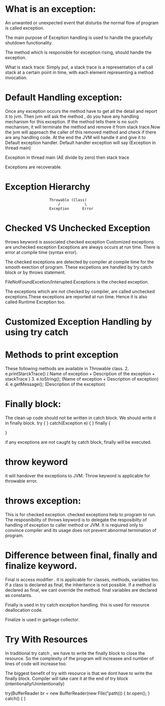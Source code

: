What is an exception:
============================
An unwanted or unexpected event that disturbs the normal flow of program is called exception.

The main purpose of Exception handling is used to handle the gracefully shutdown functionality.

The method which is responsible for exception rising, should handle the exception.

What is stack trace:
Simply put, a stack trace is a representation of a call stack at a certain point in time,
with each element representing a method invocation.

Default Handling exception:
==================================
Once any exception occurs the method have to get all the detail and report it to jvm.
Then jvm will ask the method , do you have any handling mechanism for this exception.
If the method tells there is no such mechanism, it will terminate the method and remove it from
stack trace.Now the jvm will approach the caller of this removed method and check if there are 
any handling code.
At the end the JVM will handle it and give it to Default exception handler.
Default handler exception will say (Exception in thread main)

Exception in thread main (AE divide by zero)
    then stack trace

Exceptions are recoverable.

Exception Hierarchy
=======================================
                        Throwable (Class)
                            /           \
                        Exception      Error

Checked VS Unchecked Exception
=========================================
throws keyword is associated checked exception
Customized exceptions are unchecked exception
Exceptions are always occurs at run time. There is error at compile time (syntax error).

The checked exceptions are detected by compiler at compile time for the smooth exection
of program. These excpetions are handled by try catch block or by throws statement.

FileNotFoundExcetion/Interupted Exceptions is the checked exception.

The exceptions which are not checked by compiler, are called unchecked exceptions.These exceptions
are reported at run time. Hence it is also called Runtime Exception too.

Customized Exception Handling by using try catch
=====================================================

Methods to print exception
=================================
  These following methods are available in Throwable class.
2. e.printStarckTrace() ( Name of exception + Description of the exception + stackTrace )
3. e.toString(); (Name of exception + Description of exception)
4. e.getMessage(); (Description of the exception)


Finally block:
===========================
The clean up code should not be written in catch block.
We should write it in finally block.
try {
} catch(Exception e) {
} finally {

}

if any exceptions are not caught by catch block, finally will be executed.

throw keyword
==============================
it will handover the exceptions to JVM.  Throw keyword is applicable for throwable error.


throws exception:
====================================================
This is for checked exception. checked exceptions help to program to run.
The resposnibility of throws keyword is to delegate the resposibilty of handling of exception
to caller method or JVM.
It is reqiuired only to convince compiler and its usage does not prevent abnormal termination of program.


Difference between final, finally and finalize keyword.
===============================================================
Final is access modifier . it is applicable for classes, methods, variables too. If a class is declared
as final, the inheritance is not possible. If a method is declared as final, we cant override the method.
final variables are declared as constants.

Finally is used in try catch exception handling. this is used for resource deallocation code.


Finalize is used in garbage collector.


Try With Resources
================================
In traditional try catch , we have to write the finally block to close the resource. So the complexity of the 
program will increasee and number of lines of code will increase too.

The biggest benefit of try with resource is that we dont have to write the finally block. Compiler will 
take care it at the end of try block (intentionally/Unintentionally)

try(BufferReader br = new BufferReader(new FIle("path))) {
    br.open();
} catch() {
}




                        




